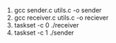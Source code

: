 1. gcc sender.c utils.c -o sender
2. gcc receiver.c utils.c -o reciever
3. taskset -c 0 ./receiver
4. taskset -c 1 ./sender
